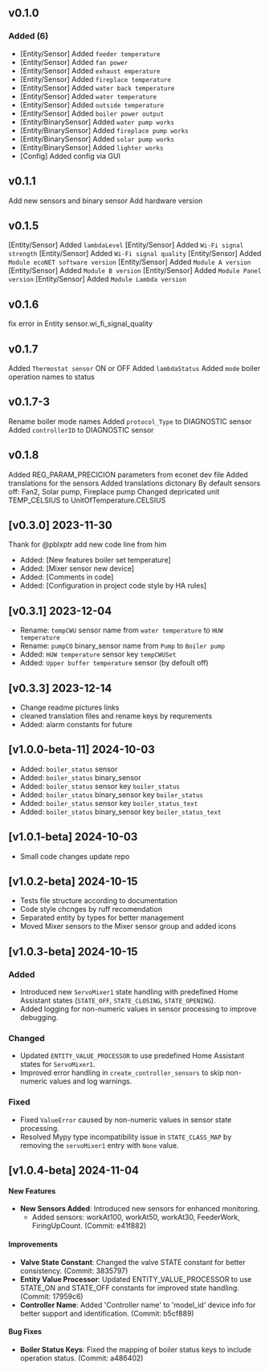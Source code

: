 ## v0.1.0

### Added (6)
* [Entity/Sensor] Added `feeder temperature`
* [Entity/Sensor] Added `fan power`
* [Entity/Sensor] Added `exhaust emperature`
* [Entity/Sensor] Added `fireplace temperature`
* [Entity/Sensor] Added `water back temperature`
* [Entity/Sensor] Added `water temperature`
* [Entity/Sensor] Added `outside temperature`
* [Entity/Sensor] Added `boiler power output`
* [Entity/BinarySensor] Added `water pump works`
* [Entity/BinarySensor] Added `fireplace pump works`
* [Entity/BinarySensor] Added `solar pump works`
* [Entity/BinarySensor] Added `lighter works`
* [Config] Added config via GUI

## v0.1.1
Add new sensors and binary sensor
Add hardware version

## v0.1.5
[Entity/Sensor] Added `lambdaLevel`
[Entity/Sensor] Added `Wi-Fi signal strength`
[Entity/Sensor] Added `Wi-Fi signal quality`
[Entity/Sensor] Added `Module ecoNET software version`
[Entity/Sensor] Added `Module A version`
[Entity/Sensor] Added `Module B version`
[Entity/Sensor] Added `Module Panel version`
[Entity/Sensor] Added `Module Lambda version`

## v0.1.6
fix error in Entity sensor.wi_fi_signal_quality

## v0.1.7
Added `Thermostat sensor` ON or OFF
Added `lambdaStatus`
Added `mode` boiler operation names to status

## v0.1.7-3
Rename boiler mode names
Added `protocol_Type` to DIAGNOSTIC sensor
Added `controllerID` to DIAGNOSTIC sensor   

## v0.1.8
Added REG_PARAM_PRECICION parameters from econet dev file
Added translations for the sensors
Added translations dictonary
By default sensors off: Fan2, Solar pump, Fireplace pump
Changed depricated unit TEMP_CELSIUS to UnitOfTemperature.CELSIUS

## [v0.3.0] 2023-11-30
Thank for @pblxptr add new code line from him
- Added: [New features boiler set temperature]
- Added: [Mixer sensor new device]
- Added: [Comments in code]
- Added: [Configuration in project code style by HA rules]

## [v0.3.1] 2023-12-04
- Rename: `tempCWU` sensor name from `water temperature` to `HUW temperature`
- Rename:  `pumpCO` binary_sensor name from `Pump` to `Boiler pump`
- Added: `HUW temperature` sensor key `tempCWUSet`
- Added: `Upper buffer temperature` sensor (by defoult off)

## [v0.3.3] 2023-12-14
- Change readme pictures links
- cleaned translation files and rename keys by requrements
- Added: alarm constants for future

## [v1.0.0-beta-11] 2024-10-03
- Added: `boiler_status` sensor
- Added: `boiler_status` binary_sensor
- Added: `boiler_status` sensor key `boiler_status`
- Added: `boiler_status` binary_sensor key `boiler_status`
- Added: `boiler_status` sensor key `boiler_status_text`
- Added: `boiler_status` binary_sensor key `boiler_status_text`

## [v1.0.1-beta] 2024-10-03
- Small code changes update repo

## [v1.0.2-beta] 2024-10-15
- Tests file structure according to documentation
- Code style chcnges by ruff recomendation
- Separated entity by types for better management
- Moved Mixer sensors to the Mixer sensor group and added icons

## [v1.0.3-beta] 2024-10-15
### Added
- Introduced new `ServoMixer1` state handling with predefined Home Assistant states (`STATE_OFF`, `STATE_CLOSING`, `STATE_OPENING`).
- Added logging for non-numeric values in sensor processing to improve debugging.

### Changed
- Updated `ENTITY_VALUE_PROCESSOR` to use predefined Home Assistant states for `ServoMixer1`.
- Improved error handling in `create_controller_sensors` to skip non-numeric values and log warnings.

### Fixed
- Fixed `ValueError` caused by non-numeric values in sensor state processing.
- Resolved Mypy type incompatibility issue in `STATE_CLASS_MAP` by removing the `servoMixer1` entry with `None` value.

## [v1.0.4-beta] 2024-11-04
#### New Features
- **New Sensors Added**: Introduced new sensors for enhanced monitoring.
  - Added sensors: workAt100, workAt50, workAt30, FeederWork, FiringUpCount. (Commit: e41f882)

#### Improvements
- **Valve State Constant**: Changed the valve STATE constant for better consistency. (Commit: 3835797)
- **Entity Value Processor**: Updated ENTITY_VALUE_PROCESSOR to use STATE_ON and STATE_OFF constants for improved state handling. (Commit: 17959c6)
- **Controller Name**: Added 'Controller name' to 'model_id' device info for better support and identification. (Commit: b5cf889)

#### Bug Fixes
- **Boiler Status Keys**: Fixed the mapping of boiler status keys to include operation status. (Commit: a486402)


